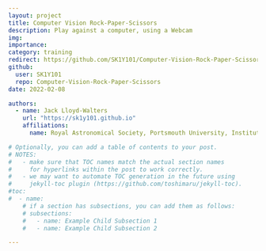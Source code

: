 ```yaml
---
layout: project
title: Computer Vision Rock-Paper-Scissors
description: Play against a computer, using a Webcam
img:
importance:
category: training
redirect: https://github.com/SK1Y101/Computer-Vision-Rock-Paper-Scissors
github:
  user: SK1Y101
  repo: Computer-Vision-Rock-Paper-Scissors
date: 2022-02-08

authors:
  - name: Jack Lloyd-Walters
    url: "https://sk1y101.github.io"
    affiliations:
      name: Royal Astronomical Society, Portsmouth University, Institute of Physics

# Optionally, you can add a table of contents to your post.
# NOTES:
#   - make sure that TOC names match the actual section names
#     for hyperlinks within the post to work correctly.
#   - we may want to automate TOC generation in the future using
#     jekyll-toc plugin (https://github.com/toshimaru/jekyll-toc).
#toc:
#  - name:
    # if a section has subsections, you can add them as follows:
    # subsections:
    #   - name: Example Child Subsection 1
    #   - name: Example Child Subsection 2

---
```

